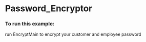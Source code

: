 # Password_Encryptor


### To run this example: 
run EncryptMain to encrypt your customer and employee password
